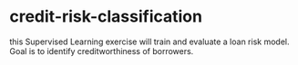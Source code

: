 # credit-risk-classification
this Supervised Learning exercise will train and evaluate a loan risk model.  Goal is to identify creditworthiness of borrowers.
